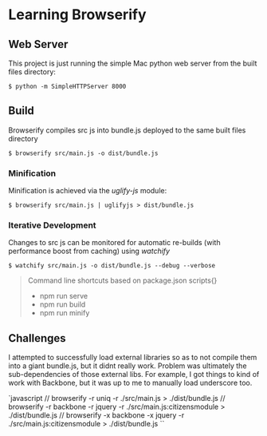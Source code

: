 
# Learning Browserify

## Web Server
This project is just running the simple Mac python web server from the built files directory:

`$ python -m SimpleHTTPServer 8000`

## Build
Browserify compiles src js into bundle.js deployed to the same built files directory

`$ browserify src/main.js -o dist/bundle.js`

### Minification
Minification is achieved via the _uglify-js_ module:

`$ browserify src/main.js | uglifyjs > dist/bundle.js`

### Iterative Development
Changes to src js can be monitored for automatic re-builds (with performance boost from caching) using _watchify_

`$ watchify src/main.js -o dist/bundle.js --debug --verbose`

> Command line shortcuts based on package.json scripts{}
> - npm run serve
> - npm run build
> - npm run minify


## Challenges
I attempted to successfully load external libraries so as to not compile them into a giant bundle.js, but it didnt really work.  Problem was ultimately the sub-dependencies of those external libs.  For example, I got things to kind of work with Backbone, but it was up to me to manually load underscore too.

`javascript
// browserify -r uniq -r ./src/main.js > ./dist/bundle.js
// browserify -r backbone -r jquery -r ./src/main.js:citizensmodule > ./dist/bundle.js
// browserify -x backbone -x jquery -r ./src/main.js:citizensmodule > ./dist/bundle.js
``
